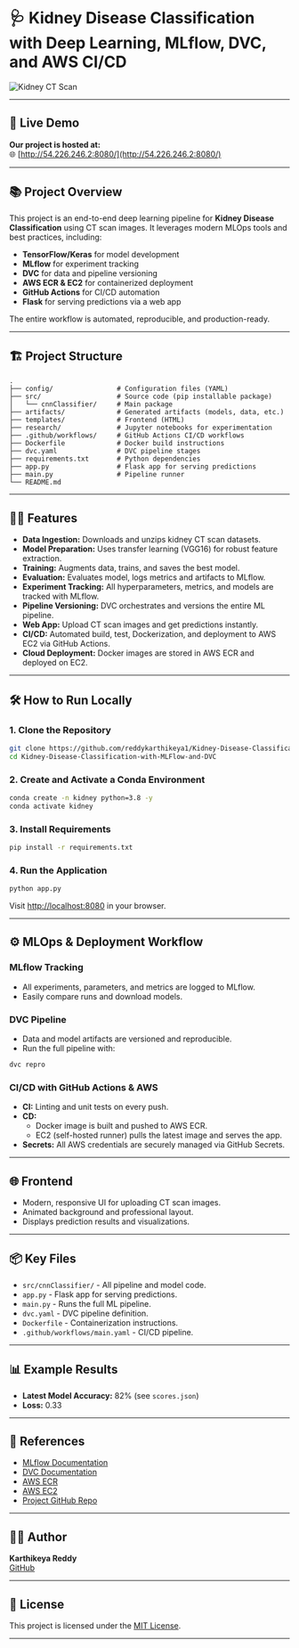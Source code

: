 # 🩺 Kidney Disease Classification with Deep Learning, MLflow, DVC, and AWS CI/CD

![Kidney CT Scan](https://images.unsplash.com/photo-1511174511562-5f97f4f4e0c8?auto=format&fit=crop&w=600&q=80)

---

## 🚀 Live Demo

**Our project is hosted at:**  
🌐 [http://54.226.246.2:8080/](http://54.226.246.2:8080/)

---

## 📚 Project Overview

This project is an end-to-end deep learning pipeline for **Kidney Disease Classification** using CT scan images. It leverages modern MLOps tools and best practices, including:

- **TensorFlow/Keras** for model development
- **MLflow** for experiment tracking
- **DVC** for data and pipeline versioning
- **AWS ECR & EC2** for containerized deployment
- **GitHub Actions** for CI/CD automation
- **Flask** for serving predictions via a web app

The entire workflow is automated, reproducible, and production-ready.

---

## 🏗️ Project Structure

```
.
├── config/                # Configuration files (YAML)
├── src/                   # Source code (pip installable package)
│   └── cnnClassifier/     # Main package
├── artifacts/             # Generated artifacts (models, data, etc.)
├── templates/             # Frontend (HTML)
├── research/              # Jupyter notebooks for experimentation
├── .github/workflows/     # GitHub Actions CI/CD workflows
├── Dockerfile             # Docker build instructions
├── dvc.yaml               # DVC pipeline stages
├── requirements.txt       # Python dependencies
├── app.py                 # Flask app for serving predictions
├── main.py                # Pipeline runner
└── README.md
```

---

## 🧑‍💻 Features

- **Data Ingestion:** Downloads and unzips kidney CT scan datasets.
- **Model Preparation:** Uses transfer learning (VGG16) for robust feature extraction.
- **Training:** Augments data, trains, and saves the best model.
- **Evaluation:** Evaluates model, logs metrics and artifacts to MLflow.
- **Experiment Tracking:** All hyperparameters, metrics, and models are tracked with MLflow.
- **Pipeline Versioning:** DVC orchestrates and versions the entire ML pipeline.
- **Web App:** Upload CT scan images and get predictions instantly.
- **CI/CD:** Automated build, test, Dockerization, and deployment to AWS EC2 via GitHub Actions.
- **Cloud Deployment:** Docker images are stored in AWS ECR and deployed on EC2.

---

## 🛠️ How to Run Locally

### 1. Clone the Repository

```bash
git clone https://github.com/reddykarthikeya1/Kidney-Disease-Classification-with-MLFlow-and-DVC.git
cd Kidney-Disease-Classification-with-MLFlow-and-DVC
```

### 2. Create and Activate a Conda Environment

```bash
conda create -n kidney python=3.8 -y
conda activate kidney
```

### 3. Install Requirements

```bash
pip install -r requirements.txt
```

### 4. Run the Application

```bash
python app.py
```

Visit [http://localhost:8080](http://localhost:8080) in your browser.

---

## ⚙️ MLOps & Deployment Workflow

### **MLflow Tracking**

- All experiments, parameters, and metrics are logged to MLflow.
- Easily compare runs and download models.

### **DVC Pipeline**

- Data and model artifacts are versioned and reproducible.
- Run the full pipeline with:

```bash
dvc repro
```

### **CI/CD with GitHub Actions & AWS**

- **CI:** Linting and unit tests on every push.
- **CD:** 
  - Docker image is built and pushed to AWS ECR.
  - EC2 (self-hosted runner) pulls the latest image and serves the app.
- **Secrets:** All AWS credentials are securely managed via GitHub Secrets.

---

## 🌐 Frontend

- Modern, responsive UI for uploading CT scan images.
- Animated background and professional layout.
- Displays prediction results and visualizations.

---

## 📦 Key Files

- `src/cnnClassifier/` - All pipeline and model code.
- `app.py` - Flask app for serving predictions.
- `main.py` - Runs the full ML pipeline.
- `dvc.yaml` - DVC pipeline definition.
- `Dockerfile` - Containerization instructions.
- `.github/workflows/main.yaml` - CI/CD pipeline.

---

## 📊 Example Results

- **Latest Model Accuracy:** 82% (see `scores.json`)
- **Loss:** 0.33

---

## 📝 References

- [MLflow Documentation](https://mlflow.org/docs/latest/index.html)
- [DVC Documentation](https://dvc.org/doc/)
- [AWS ECR](https://aws.amazon.com/ecr/)
- [AWS EC2](https://aws.amazon.com/ec2/)
- [Project GitHub Repo](https://github.com/reddykarthikeya1/Kidney-Disease-Classification-with-MLFlow-and-DVC)

---

## 👨‍💻 Author

**Karthikeya Reddy**  
[GitHub](https://github.com/reddykarthikeya1)

---

## 📢 License

This project is licensed under the [MIT License](LICENSE).

---